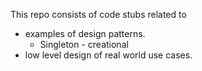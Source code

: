 This repo consists of code stubs related to
* examples of design patterns.
  * Singleton - creational
* low level design of real world use cases.